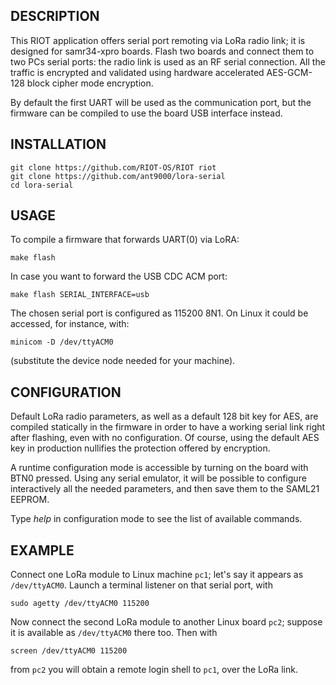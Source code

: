 DESCRIPTION
-----------

This RIOT application offers serial port remoting via LoRa radio link; it is designed for samr34-xpro boards. Flash two boards and connect them to two PCs serial ports: the radio link is used as an RF serial connection. All the traffic is encrypted and validated using hardware accelerated AES-GCM-128 block cipher mode encryption.

By default the first UART will be used as the communication port, but the firmware can be compiled to use the board USB interface instead.

INSTALLATION
------------

```
git clone https://github.com/RIOT-OS/RIOT riot
git clone https://github.com/ant9000/lora-serial
cd lora-serial
```

USAGE
-----

To compile a firmware that forwards UART(0) via LoRA:

```
make flash
```

In case you want to forward the USB CDC ACM port:

```
make flash SERIAL_INTERFACE=usb
```

The chosen serial port is configured as 115200 8N1. On Linux it could be accessed, for instance, with:

```
minicom -D /dev/ttyACM0
```

(substitute the device node needed for your machine).

CONFIGURATION
-------------

Default LoRa radio parameters, as well as a default 128 bit key for AES, are compiled statically in the firmware in order to have a working serial link right after flashing, even with no configuration. Of course, using the default AES key in production nullifies the protection offered by encryption.

A runtime configuration mode is accessible by turning on the board with BTN0 pressed. Using any serial emulator, it will be possible to configure interactively all the needed parameters, and then save them to the SAML21 EEPROM.

Type _help_ in configuration mode to see the list of available commands.


EXAMPLE
-------

Connect one LoRa module to Linux machine `pc1`; let's say it appears as `/dev/ttyACM0`. Launch a terminal listener on that serial port, with

```sudo agetty /dev/ttyACM0 115200```

Now connect the second LoRa module to another Linux board `pc2`; suppose it is available as `/dev/ttyACM0` there too. Then with

```screen /dev/ttyACM0 115200```

from `pc2` you will obtain a remote login shell to `pc1`, over the LoRa link.
